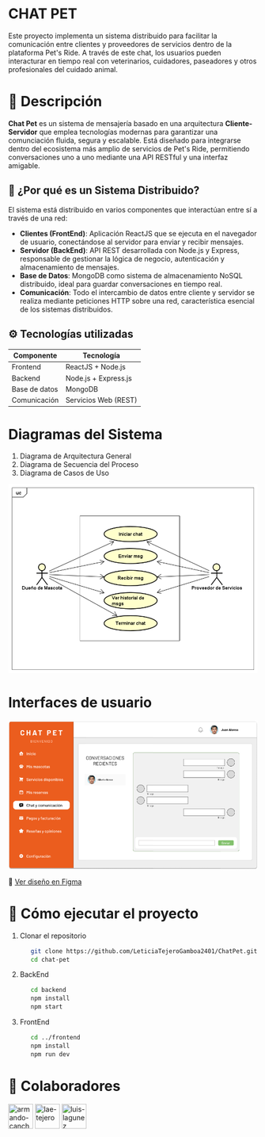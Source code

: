 # CHAT PET
Este proyecto implementa un sistema distribuido para facilitar la comunicación entre clientes y proveedores de servicios dentro de la plataforma Pet's Ride. A través de este chat, los usuarios pueden interacturar en tiempo real con veterinarios, cuidadores, paseadores y otros profesionales del cuidado animal.


# 📌 Descripción
**Chat Pet** es un sistema de mensajería basado en una arquitectura **Cliente-Servidor** que emplea tecnologías modernas para garantizar una comunciación fluida, segura y escalable. Está diseñado para integrarse dentro del ecosistema más amplio de servicios de Pet's Ride, permitiendo conversaciones uno a uno mediante una API RESTful y una interfaz amigable.


## 🧩 ¿Por qué es un Sistema Distribuido?

El sistema está distribuido en varios componentes que interactúan entre sí a través de una red:
* **Clientes (FrontEnd)**: Aplicación ReactJS que se ejecuta en el navegador de usuario, conectándose al servidor para enviar y recibir mensajes.
* **Servidor (BackEnd)**: API REST desarrollada con Node.js y Express, responsable de gestionar la lógica de negocio, autenticación y almacenamiento de mensajes.
* **Base de Datos**: MongoDB como sistema de almacenamiento NoSQL distribuido, ideal para guardar conversaciones en tiempo real.
* **Comunicación**: Todo el intercambio de datos entre cliente y servidor se realiza mediante peticiones HTTP sobre una red, característica esencial de los sistemas distribuidos.

## ⚙️ Tecnologías utilizadas

| Componente       | Tecnología            |
|------------------|------------------------|
| Frontend         | ReactJS + Node.js      |
| Backend          | Node.js + Express.js   |
| Base de datos    | MongoDB                |
| Comunicación     | Servicios Web (REST)   |


# Diagramas del Sistema
1. Diagrama de Arquitectura General
2. Diagrama de Secuencia del Proceso
3. Diagrama de Casos de Uso
<div align="center">
<img src="Docs/ActiveChat.png" alt="Diagrama de Caso de Uso de Chat Pet">
</div>


# Interfaces de usuario
<div align="center">
<img src="Docs/IU.png" alt="Interfaz de Usuario de Chat Pet">
</div>

🔗 [Ver diseño en Figma](https://www.figma.com/design/PELtlEl7AhFgfCv5fKukyD/Chat-Pet?node-id=0-1&t=XqNm3S2cBTtcCt1c-1)



# 🚀 Cómo ejecutar el proyecto
1. Clonar el repositorio
   ```bash
      git clone https://github.com/LeticiaTejeroGamboa2401/ChatPet.git
      cd chat-pet
2. BackEnd
   ```bash
      cd backend
      npm install
      npm start
3. FrontEnd
   ```bash
      cd ../frontend
      npm install
      npm run dev

# 🤝 Colaboradores
<div>
<a href="https://github.com/ArmandoCanche"><img src="https://avatars.githubusercontent.com/u/91635600?s=96&v=4" title="armando-canche" width="50" height="50" ></a>
<a href="https://github.com/LeticiaTejeroGamboa2401"><img src="https://avatars.githubusercontent.com/u/92128636?v=4" title="lae-tejero" width="50" height="50" ></a>
<a href="https://github.com/LuisLagunez"><img src="https://avatars.githubusercontent.com/u/72402156?v=4" title="luis-lagunez" width="50" height="50" ></a>
</div>
